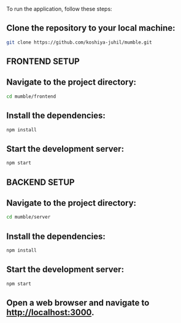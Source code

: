 To run the application, follow these steps:

## Clone the repository to your local machine:
```sh
git clone https://github.com/koshiya-juhil/mumble.git
```

## FRONTEND SETUP
## Navigate to the project directory:
```sh
cd mumble/frontend
```

## Install the dependencies:
```sh
npm install
```

## Start the development server:
```sh
npm start
```

## BACKEND SETUP
## Navigate to the project directory:
```sh
cd mumble/server
```

## Install the dependencies:
```sh
npm install
```

## Start the development server:
```sh
npm start
```

## Open a web browser and navigate to [http://localhost:3000](http://localhost:3000).



